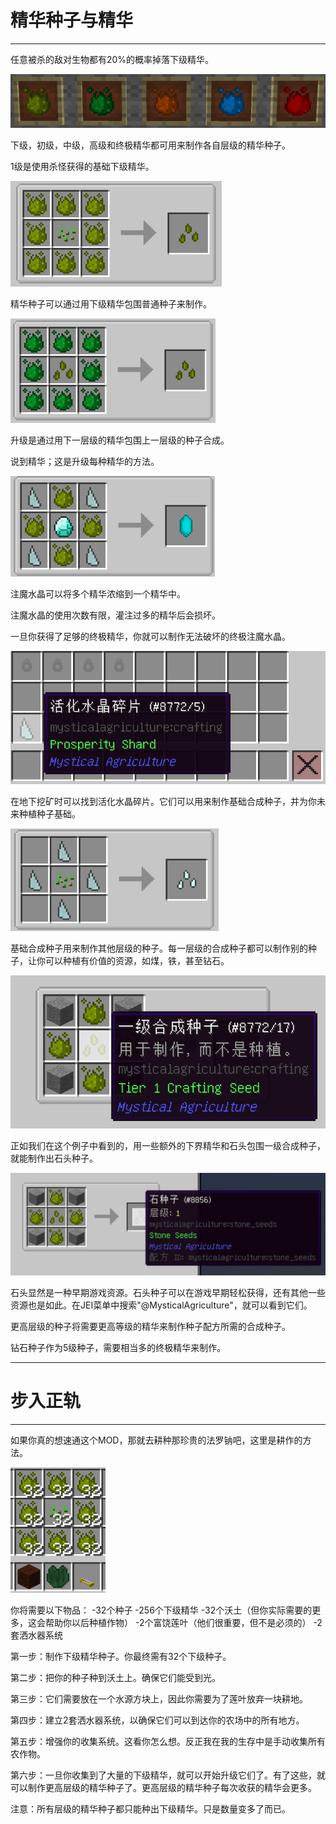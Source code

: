 # 精华种子与精华
___

任意被杀的敌对生物都有20%的概率掉落下级精华。

![模组中的五种不同可用精华](essences.png)

下级，初级，中级，高级和终极精华都可用来制作各自层级的精华种子。

1级是使用杀怪获得的基础下级精华。

![下级精华种子合成配方。查看JEI以获得帮助](inferiumseedstier1.png)

精华种子可以通过用下级精华包围普通种子来制作。

![初级精华种子合成配方。查看JEI以获得帮助](inferiumseedstier2.png)

升级是通过用下一层级的精华包围上一层级的种子合成。

说到精华；这是升级每种精华的方法。

![注魔水晶配方](infusioncrystal.png)

注魔水晶可以将多个精华浓缩到一个精华中。

注魔水晶的使用次数有限，灌注过多的精华后会损坏。

一旦你获得了足够的终极精华，你就可以制作无法破坏的终极注魔水晶。

![活化水晶碎片物品](prosperityshard.png)

在地下挖矿时可以找到活化水晶碎片。它们可以用来制作基础合成种子，并为你未来种植种子基础。

![基础合成种子](basecraftingseed.png)

基础合成种子用来制作其他层级的种子。每一层级的合成种子都可以制作别的种子，让你可以种植有价值的资源，如煤，铁，甚至钻石。

![例子](stoneseedsrecipe1.png)

正如我们在这个例子中看到的，用一些额外的下界精华和石头包围一级合成种子，就能制作出石头种子。

![继续这个例子](stoneseedsrecipe2.png)

石头显然是一种早期游戏资源。石头种子可以在游戏早期轻松获得，还有其他一些资源也是如此。在JEI菜单中搜索"@MysticalAgriculture"，就可以看到它们。

更高层级的种子将需要更高等级的精华来制作种子配方所需的合成种子。

钻石种子作为5级种子，需要相当多的终极精华来制作。
___

# 步入正轨
___

如果你真的想速通这个MOD，那就去耕种那珍贵的法罗钠吧，这里是耕作的方法。

![完结这个模组你需要的物品](supplies.png)

你将需要以下物品：
-32个种子
-256个下级精华
-32个沃土（但你实际需要的更多，这会帮助你以后种植作物）
-2个富饶莲叶（他们很重要，但不是必须的）
-2套洒水器系统

第一步：制作下级精华种子。你最终需有32个下级种子。

第二步：把你的种子种到沃土上。确保它们能受到光。

第三步：它们需要放在一个水源方块上，因此你需要为了莲叶放弃一块耕地。

第四步：建立2套洒水器系统，以确保它们可以到达你的农场中的所有地方。

第五步：增强你的收集系统。这看你怎么想。反正我在我的生存中是手动收集所有农作物。

第六步：一旦你收集到了大量的下级精华，就可以开始升级它们了。有了这些，就可以制作更高层级的精华种子了。更高层级的精华种子每次收获的精华会更多。

注意：所有层级的精华种子都只能种出下级精华。只是数量变多了而已。




